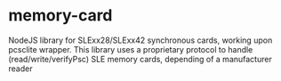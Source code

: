 # memory-card
NodeJS library for SLExx28/SLExx42 synchronous cards, working upon pcsclite wrapper.
This library uses a proprietary protocol to handle (read/write/verifyPsc) SLE memory cards, depending of a manufacturer reader
